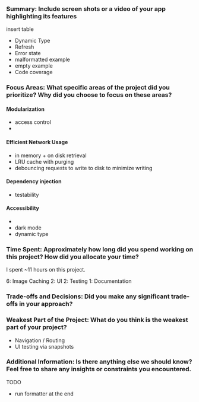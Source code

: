 ### Summary: Include screen shots or a video of your app highlighting its features

insert table
- Dynamic Type
- Refresh
- Error state
- malformatted example
- empty example
- Code coverage

### Focus Areas: What specific areas of the project did you prioritize? Why did you choose to focus on these areas?

#### Modularization
- access control
- 

#### Efficient Network Usage
- in memory + on disk retrieval
- LRU cache with purging
- debouncing requests to write to disk to minimize writing


#### Dependency injection
- testability

#### Accessibility
- 
- dark mode
- dynamic type



### Time Spent: Approximately how long did you spend working on this project? How did you allocate your time?

I spent ~11 hours on this project.

6: Image Caching
2: UI
2: Testing
1: Documentation

### Trade-offs and Decisions: Did you make any significant trade-offs in your approach?

### Weakest Part of the Project: What do you think is the weakest part of your project?

- Navigation / Routing
- UI testing via snapshots


### Additional Information: Is there anything else we should know? Feel free to share any insights or constraints you encountered.


TODO
- run formatter at the end
